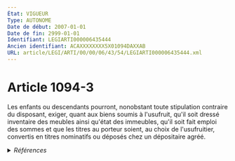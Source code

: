 ```yaml
---
État: VIGUEUR
Type: AUTONOME
Date de début: 2007-01-01
Date de fin: 2999-01-01
Identifiant: LEGIARTI000006435444
Ancien identifiant: ACAXXXXXXXX5X01094DAXXAB
URL: article/LEGI/ARTI/00/00/06/43/54/LEGIARTI000006435444.xml
---
```


<h1>Article 1094-3</h1>

Les enfants ou descendants pourront, nonobstant toute stipulation contraire du
disposant, exiger, quant aux biens soumis à l'usufruit, qu'il soit dressé
inventaire des meubles ainsi qu'état des immeubles, qu'il soit fait emploi des
sommes et que les titres au porteur soient, au choix de l'usufruitier, convertis
en titres nominatifs ou déposés chez un dépositaire agréé.


<details>
  <summary><em>Références</em></summary>

  <h2>Articles faisant référence à l'article</h2>
  
  <ul>
    <li>
      <a href="https://legal.tricoteuses.fr//redirection/LEGIARTI000006284843?vers=git&vers=legifrance">LOI n° 2006-728 du 23 juin 2006 portant réforme des successions et des libéralités - article 9 ENTIEREMENT_MODIF</a> MODIFICATION cible
    </li>
  </ul>
  
  <h2>Références faites par l'article</h2>
  
  <ul>
    <li>
      2006-06-23 MODIFICATION source <a href="https://legal.tricoteuses.fr//redirection/LEGIARTI000006284843?vers=git&vers=legifrance">LOI n° 2006-728 du 23 juin 2006 portant réforme des successions et des libéralités - article 9 ENTIEREMENT_MODIF</a>
    </li>
    <li>
      2999-01-01 CITATION cible <a href="https://legal.tricoteuses.fr//redirection/LEGIARTI000006435467?vers=git&vers=legifrance">Code civil - article 1098 AUTONOME VIGUEUR, en vigueur depuis le 2007-01-01</a>
    </li>
  </ul>
</details>
